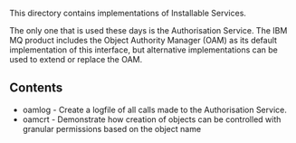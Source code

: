This directory contains implementations of Installable Services.

The only one that is used these days is the Authorisation Service. The
IBM MQ product includes the Object Authority Manager (OAM) as its default
implementation of this interface, but alternative implementations
can be used to extend or replace the OAM.

## Contents

* oamlog - Create a logfile of all calls made to the Authorisation Service.
* oamcrt - Demonstrate how creation of objects can be controlled with granular
           permissions based on the object name
